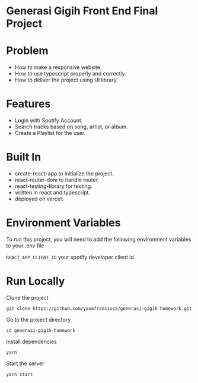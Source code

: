 # Generasi Gigih Front End Final Project

# Problem
- How to make a responsive website.
- How to use typescript properly and correctly.
- How to deliver the project using UI library.

# Features
- Login with Spotify Account.
- Search tracks based on song, artist, or album.
- Create a Playlist for the user.

# Built In
- create-react-app to initialize the project.
- react-router-dom to handle router.
- react-testing-library for testing.
- written in react and typescript.
- deployed on vercel.

# Environment Variables
To run this project, you will need to add the following environment variables to your .env file

`REACT_APP_CLIENT_ID` your spotify developer client id.

# Run Locally
Clone the project

  ```
  git clone https://github.com/yonafransisca/generasi-gigih-homework.git
  ```
  
Go to the project directory

  ```
  cd generasi-gigih-homework
  ```
  
Install dependencies

  ```
  yarn
  ```
  
Start the server

  ```
  yarn start
  ```
  
